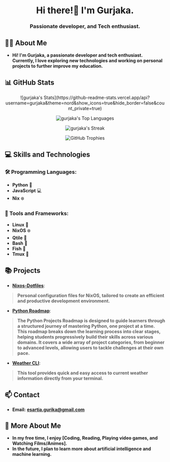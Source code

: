 <h1 align="center">Hi there!👋 I'm Gurjaka.</h1>
<h3 align="center">Passionate developer, and Tech enthusiast.</h3>

## 👨‍💻 About Me
- **Hi! I'm Gurjaka, a passionate developer and tech enthusiast. Currently, I love exploring new technologies and working on personal projects to further improve my education.**

## 📊 GitHub Stats
<div align="center">
![gurjaka's Stats](https://github-readme-stats.vercel.app/api?username=gurjaka&theme=nord&show_icons=true&hide_border=false&count_private=true)

![gurjaka's Top Languages](https://github-readme-stats.vercel.app/api/top-langs/?username=gurjaka&theme=nord&show_icons=true&hide_border=false&layout=compact)

![gurjaka's Streak](https://github-readme-streak-stats.herokuapp.com/?user=gurjaka&theme=nord&hide_border=false)

![GitHub Trophies](https://github-profile-trophy.vercel.app/?username=Gurjaka&theme=nord)
</div>

## 💻 Skills and Technologies

### 🛠️ Programming Languages:
- **Python** :snake:
- **JavaScript** :computer:
- **Nix** :snowflake:

### 🔧 Tools and Frameworks:
- **Linux** :penguin:
- **NixOS** :snowflake:
- **Qtile** :snake:
- **Bash** :shell:
- **Fish** :shell:
- **Tmux** :hammer: 

## 📚 Projects
- [**Nixos-Dotfiles**](https://github.com/Gurjaka/Dotfiles): 
>**Personal configuration files for NixOS, tailored to create an efficient and productive development environment.**
- [**Python Roadmap**](https://github.com/Gurjaka/Python-Projects-Roadmap):
>**The Python Projects Roadmap is designed to guide learners through a structured journey of mastering Python, one project at a time. This roadmap breaks down the learning process into clear stages, helping students progressively build their skills across various domains. It covers a wide array of project categories, from beginner to advanced levels, allowing users to tackle challenges at their own pace.**
- [**Weather CLI**](https://github.com/Gurjaka/Weather-Cli): 
>**This tool provides quick and easy access to current weather information directly from your terminal.**

## 📫 Contact
- **Email:** [**esartia.gurika@gmail.com**](mailto:esartia.gurika@gmail.com)

## 📝 More About Me
- **In my free time, I enjoy [Coding, Reading, Playing video games, and Watching Films/Animes].**
- **In the future, I plan to learn more about artificial intelligence and machine learning.**
